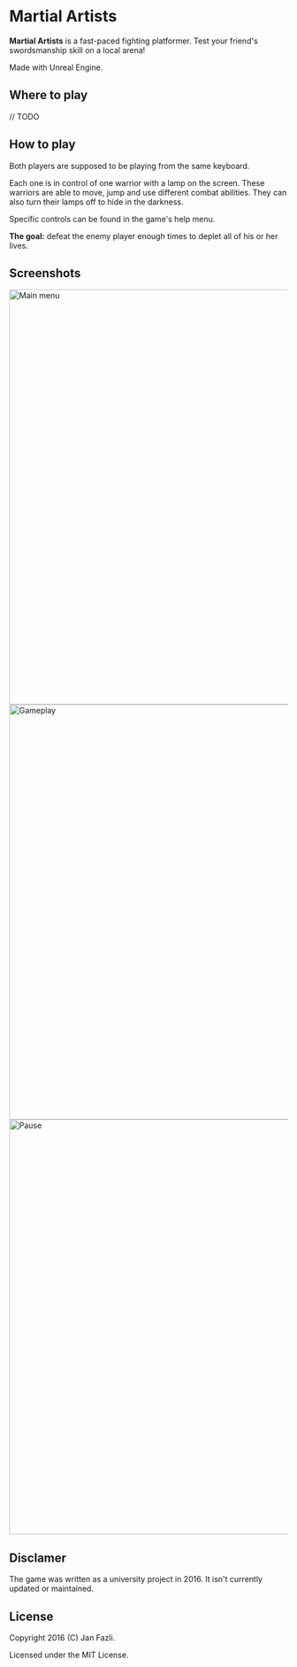 # Martial Artists

**Martial Artists** is a fast-paced fighting platformer. Test your friend's swordsmanship skill on a local arena!

Made with Unreal Engine.

## Where to play

// TODO

## How to play

Both players are supposed to be playing from the same keyboard. 

Each one is in control of one warrior with a lamp on the screen. These warriors are able to move, jump and use different combat abilities. They can also turn their lamps off to hide in the darkness.

Specific controls can be found in the game's help menu.

**The goal:** defeat the enemy player enough times to deplet all of his or her lives.

## Screenshots

<img src="Screenshots/MainMenu.png" alt="Main menu" width="750"/>
<img src="Screenshots/Gameplay.png" alt="Gameplay" width="750"/>
<img src="Screenshots/Pause.png" alt="Pause" width="750"/>

## Disclamer

The game was written as a university project in 2016. It isn't currently updated or maintained.

## License

Copyright 2016 (C) Jan Fazli.

Licensed under the MIT License.
